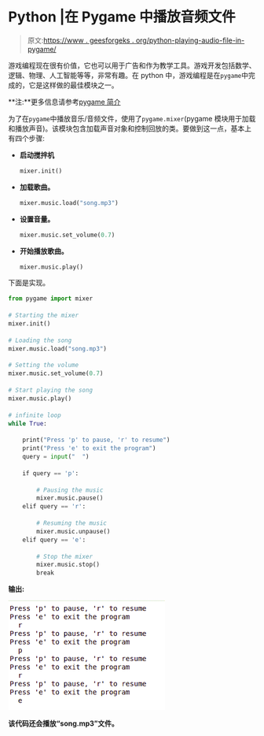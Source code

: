 # Python |在 Pygame 中播放音频文件

> 原文:[https://www . geesforgeks . org/python-playing-audio-file-in-pygame/](https://www.geeksforgeeks.org/python-playing-audio-file-in-pygame/)

游戏编程现在很有价值，它也可以用于广告和作为教学工具。游戏开发包括数学、逻辑、物理、人工智能等等，非常有趣。在 python 中，游戏编程是在`pygame`中完成的，它是这样做的最佳模块之一。

**注:**更多信息请参考[pygame 简介](https://www.geeksforgeeks.org/introduction-to-pygame/)

为了在`pygame`中播放音乐/音频文件，使用了`pygame.mixer`(pygame 模块用于加载和播放声音)。该模块包含加载声音对象和控制回放的类。要做到这一点，基本上有四个步骤:

*   **启动搅拌机**

    ```py
    mixer.init()
    ```

*   **加载歌曲。**

    ```py
    mixer.music.load("song.mp3")
    ```

*   **设置音量。**

    ```py
    mixer.music.set_volume(0.7)
    ```

*   **开始播放歌曲。**

    ```py
    mixer.music.play()
    ```

下面是实现。

```py
from pygame import mixer

# Starting the mixer
mixer.init()

# Loading the song
mixer.music.load("song.mp3")

# Setting the volume
mixer.music.set_volume(0.7)

# Start playing the song
mixer.music.play()

# infinite loop
while True:

    print("Press 'p' to pause, 'r' to resume")
    print("Press 'e' to exit the program")
    query = input("  ")

    if query == 'p':

        # Pausing the music
        mixer.music.pause()     
    elif query == 'r':

        # Resuming the music
        mixer.music.unpause()
    elif query == 'e':

        # Stop the mixer
        mixer.music.stop()
        break
```

**输出:**

![python-pygame-sound](img/739ce93d09f4fefdadb1746c4d073200.png)

**该代码还会播放“song.mp3”文件。**